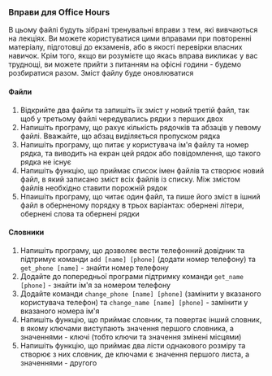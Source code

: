 ### Вправи для Office Hours
В цьому файлі будуть зібрані тренувальні вправи з тем, які вивчаються на лекціях. Ви можете користуватися цими вправами при повторенні матеріалу, підготовці до екзаменів, або в якості перевірки власних навичок. Крім того, якщо ви розумієте що якась вправа викликає у вас труднощі, ви можете прийти з питанням на офісні години - будемо розбиратися разом. Зміст файлу буде оновлюватися

#### Файли
1. Відкрийте два файли та запишіть їх зміст у новий третій файл, так щоб у третьому файлі чередувались рядки з перших двох
2. Напишіть програму, що рахує кількість рядочків та абзаців у певому файлі. Вважайте, що абзац виділяється пропуском рядка
3. Напишіть програму, що питає у користувача ім'я файлу та номер рядка, та виводить на екран цей рядок або повідомлення, що такого рядка не існує
4. Напишіть функцію, що приймає список імен файлів та створює новий файл, в який записано зміст всіх файлів із списку. Між змістом файлів необхідно ставити порожній рядок
5. Нпаишіть програму, що читає один файл, та пише його зміст в ішний файл в оберненому порядку в трьох варіантах: обернені літери, обернені слова та обернені рядки

#### Словники
1. Напишіть програму, що дозволяє вести телефонний довідник та підтримує команди `add [name] [phone]` (додати номер телефону) та `get_phone [name]` - знайти номер телефону
2. Додайте до попередньої програми підтримку команди `get_name [phone]` - знайти ім'я за номером телефону
3. Додайте команди `change_phone [name] [phone]` (замінити у вказаного користувача телефон) та `change_name [name] [phone]` - замінити у вказаного номера ім'я
4. Напишіть функцію, що приймає словник, та повертає інший словник, в якому ключами виступають значення першого словника, а значеннями - ключі (тобто ключи та значення змінені місцями)
5. Напишіть функцію, що приймає два лісти однакового розміру та створює з них словник, де ключами є значення першого листа, а значеннями - другого
